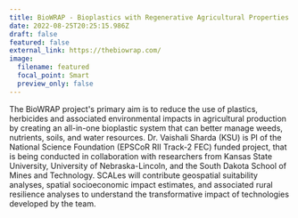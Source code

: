 ```yaml
---
title: BioWRAP - Bioplastics with Regenerative Agricultural Properties
date: 2022-08-25T20:25:15.986Z
draft: false
featured: false
external_link: https://thebiowrap.com/
image:
  filename: featured
  focal_point: Smart
  preview_only: false
---
```

The BioWRAP project's primary aim is to reduce the use of plastics, herbicides and associated environmental impacts in agricultural production by creating an all-in-one bioplastic system that can better manage weeds, nutrients, soils, and water resources. Dr. Vaishali Sharda (KSU) is PI of the National Science Foundation (EPSCoR RII Track-2 FEC) funded project, that is being conducted in collaboration with researchers from Kansas State University, University of Nebraska-Lincoln, and the South Dakota School of Mines and Technology. SCALes will contribute geospatial suitability analyses, spatial socioeconomic impact estimates, and associated rural resilience analyses to understand the transformative impact of technologies developed by the team.
